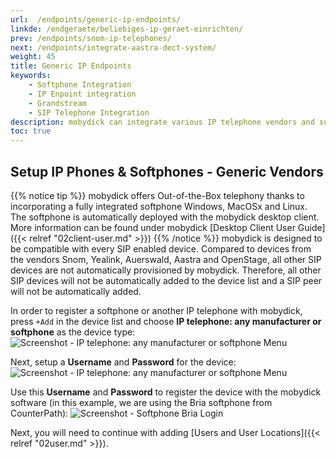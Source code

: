 ```yaml
---
url:  /endpoints/generic-ip-endpoints/
linkde: /endgeraete/beliebiges-ip-geraet-einrichten/
prev: /endpoints/snom-ip-telephones/
next: /endpoints/integrate-aastra-dect-system/
weight: 45
title: Generic IP Endpoints
keywords: 
    - Softphone Integration
    - IP Enpoint integration
    - Grandstream
    - SIP Telephone Integration
description: mobydick can integrate various IP telephone vendors and supports all available SIP softphones
toc: true
---
```


## Setup IP Phones & Softphones - Generic Vendors

{{% notice tip %}}
mobydick offers Out-of-the-Box telephony thanks to incorporating a fully integrated softphone Windows, MacOSx and Linux. The softphone is automatically deployed with the mobydick desktop client. More information can be found under mobydick [Desktop Client User Guide]({{< relref "02client-user.md" >}})
{{% /notice %}}
mobydick is designed to be compatible with every SIP enabled device. Compared to devices from the vendors Snom, Yealink, Auerswald, Aastra and OpenStage, all other SIP devices are not automatically provisioned by mobydick. Therefore, all other SIP devices will not be automatically added to the device list and a SIP peer will not be automatically added.

In order to register a softphone or another IP telephone with mobydick, press `+Add` in the device list and choose **IP telephone: any manufacturer or softphone** as the device type:
![Screenshot - IP telephone: any manufacturer or softphone Menu](../../images/device_add_softphone.png?width=80% "IP telephone: any manufacturer or softphone Menu")

Next, setup a **Username** and **Password** for the device:
![Screenshot - IP telephone: any manufacturer or softphone Menu](../../images/device_softphone_detail.png?width=100% "IP telephone: any manufacturer or softphone Menu")

Use this **Username** and **Password** to register the device with the mobydick software (in this example, we are using the Bria softphone from CounterPath):
![Screenshot - Softphone Bria Login ](../../images/device_softphone_bria_settings.png?width=50% "Softphone Bria Login")

Next, you will need to continue with adding [Users and User Locations]({{< relref "02user.md" >}}).


